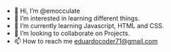 - 👋 Hi, I’m @emocculate
- 👀 I’m interested in learning different things.
- 🌱 I’m currently learning Javascript, HTML and CSS.
- 💞️ I’m looking to collaborate on Projects.
- 📫 How to reach me eduardocoder71@gmail.com 

<!---
emocculate/emocculate is a ✨ special ✨ repository because its `README.md` (this file) appears on your GitHub profile.
You can click the Preview link to take a look at your changes.
--->
